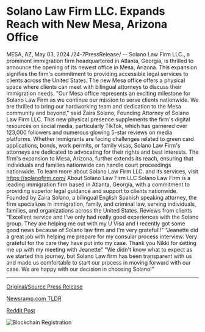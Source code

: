 # Solano Law Firm LLC. Expands Reach with New Mesa, Arizona Office

MESA, AZ, May 03, 2024 /24-7PressRelease/ -- Solano Law Firm LLC., a prominent immigration firm headquartered in Atlanta, Georgia, is thrilled to announce the opening of its newest office in Mesa, Arizona. This expansion signifies the firm's commitment to providing accessible legal services to clients across the United States. The new Mesa office offers a physical space where clients can meet with bilingual attorneys to discuss their immigration needs.  "Our Mesa office represents an exciting milestone for Solano Law Firm as we continue our mission to serve clients nationwide. We are thrilled to bring our hardworking team and dedication to the Mesa community and beyond," said Zaira Solano, Founding Attorney of Solano Law Firm LLC.  This new physical presence supplements the firm's digital resources on social media, particularly TikTok, which has garnered over 123,000 followers and numerous glowing 5-star reviews on media platforms.   Whether immigrants are facing challenges related to green card applications, bonds, work permits, or family visas, Solano Law Firm's attorneys are dedicated to advocating for their rights and best interests. The firm's expansion to Mesa, Arizona, further extends its reach, ensuring that individuals and families nationwide can handle court proceedings nationwide.   To learn more about Solano Law Firm LLC. and its services, visit https://solanofirm.com/  About Solano Law Firm LLC Solano Law Firm is a leading immigration firm based in Atlanta, Georgia, with a commitment to providing superior legal guidance and support to clients nationwide. Founded by Zaira Solano, a bilingual English Spanish speaking attorney, the firm specializes in immigration, family, and criminal law, serving individuals, families, and organizations across the United States.  Reviews from clients "Excellent service and I've only had really good experiences with the Solano group. They are helping me out with my U Visa and I recently got some good news because of Solano law firm and I'm very grateful!!"  "Jeanette did a great job with helping me prepare for my consular process interview. Very grateful for the care they have put into my case. Thank you Nikki for setting me up with my meeting with Jeanette"  "We didn't know what to expect as we started this journey, but Solano Law firm has been transparent with us and made us comfortable to start our process in moving forward with our case. We are happy with our decision in choosing Solano!" 

---

[Original/Source Press Release](https://www.24-7pressrelease.com/press-release/510631/solano-law-firm-llc-expands-reach-with-new-mesa-arizona-office)
                    

[Newsramp.com TLDR](https://newsramp.com/curated-news/solano-law-firm-llc-expands-to-mesa-arizona-to-serve-clients-nationwide/b403ac67d016ac5653f5eb1eb62c3d4f) 

 



[Reddit Post](https://www.reddit.com/r/newsramp/comments/1cj2ibb/solano_law_firm_llc_expands_to_mesa_arizona_to/) 



![Blockchain Registration](https://cdn.newsramp.app/24-7PressRelease/qrcode/245/3/cake610H.webp)